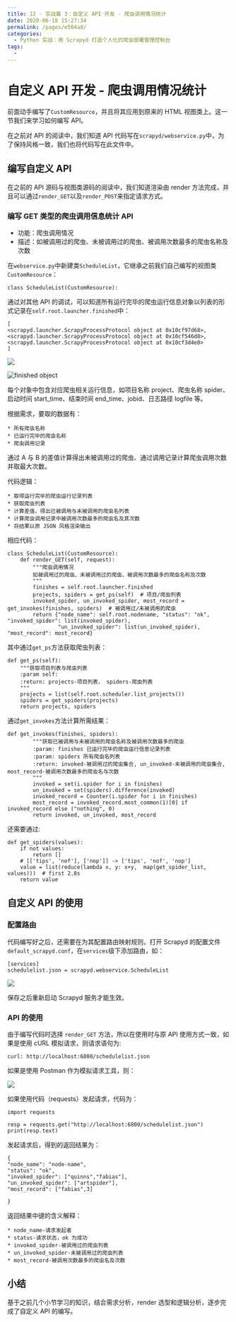 ```yaml
---
title: 12 - 实战篇 3：自定义 API 开发 - 爬虫调用情况统计
date: 2020-06-18 15:27:34
permalink: /pages/e504a8/
categories:
  - Python 实战：用 Scrapyd 打造个人化的爬虫部署管理控制台
tags:
  - 
---
```

# 自定义 API 开发 - 爬虫调用情况统计

前面动手编写了`CustomResource`，并且将其应用到原来的 HTML 视图类上。这一节我们来学习如何编写 API。

在之前对 API 的阅读中，我们知道 API 代码写在`scrapyd/webservice.py`中，为了保持风格一致，我们也将代码写在此文件中。

## 编写自定义 API

在之前的 API 源码与视图类源码的阅读中，我们知道渲染由 render 方法完成，并且可以通过`render_GET`以及`render_POST`来指定请求方式。

### 编写 GET 类型的爬虫调用信息统计 API

*   功能：爬虫调用情况
*   描述：如被调用过的爬虫、未被调用过的爬虫、被调用次数最多的爬虫名称及次数

在`webservice.py`中新建类`ScheduleList`，它继承之前我们自己编写的视图类`CustomResource`：

```
class ScheduleList(CustomResource):

```

通过对其他 API 的调试，可以知道所有运行完毕的爬虫运行信息对象以列表的形式记录在`self.root.launcher.finished`中：

```
[
<scrapyd.launcher.ScrapyProcessProtocol object at 0x10cf97d68>,
<scrapyd.launcher.ScrapyProcessProtocol object at 0x10cf546d8>,
<scrapyd.launcher.ScrapyProcessProtocol object at 0x10cf3d4e0>
]

```

![](https://user-gold-cdn.xitu.io/2018/10/11/16662fee3bc4f760?w=1536&h=1002&f=gif&s=4078380)

![finished object](https://user-gold-cdn.xitu.io/2018/10/5/16643ab60543f5ff?w=686&h=264&f=png&s=69929)

每个对象中包含对应爬虫相关运行信息，如项目名称 project、爬虫名称 spider、启动时间 start\_time、结束时间 end\_time、jobid、日志路径 logfile 等。

根据需求，要取的数据有：

```
* 所有爬虫名称
* 已运行完毕的爬虫名称
* 爬虫调用记录

```

通过 A 与 B 的差值计算得出未被调用过的爬虫、通过调用记录计算爬虫调用次数并取最大次数。

代码逻辑：

```
* 取得运行完毕的爬虫运行记录列表
* 获取爬虫列表
* 计算差值，得出已被调用与未被调用的爬虫名列表
* 计算爬虫调用记录中被调用次数最多的爬虫名及其次数
* 将结果以原 JSON 风格渲染输出

```

相应代码：

```
class ScheduleList(CustomResource):
    def render_GET(self, request):
        """爬虫调用情况
        如被调用过的爬虫、未被调用过的爬虫、被调用次数最多的爬虫名称及次数
        """
        finishes = self.root.launcher.finished
        projects, spiders = get_ps(self)  # 项目/爬虫列表
        invoked_spider, un_invoked_spider, most_record = get_invokes(finishes, spiders)  # 被调用过/未被调用的爬虫
        return {"node_name": self.root.nodename, "status": "ok", "invoked_spider": list(invoked_spider),
                "un_invoked_spider": list(un_invoked_spider), "most_record": most_record}

```

其中通过`get_ps`方法获取爬虫列表：

```
def get_ps(self):
    """获取项目列表与爬虫列表
    :param self:
    :return: projects-项目列表， spiders-爬虫列表
    """
    projects = list(self.root.scheduler.list_projects())
    spiders = get_spiders(projects)
    return projects, spiders

```

通过`get_invokes`方法计算所需结果：

```
def get_invokes(finishes, spiders):
        """获取已被调用与未被调用的爬虫名称及被调用次数最多的爬虫
        :param: finishes 已运行完毕的爬虫运行信息记录列表
        :param: spiders 所有爬虫名列表
        :return: invoked-被调用过的爬虫集合, un_invoked-未被调用的爬虫集合, most_record-被调用次数最多的爬虫名与次数
        """
        invoked = set(i.spider for i in finishes)
        un_invoked = set(spiders).difference(invoked)
        invoked_record = Counter(i.spider for i in finishes)
        most_record = invoked_record.most_common(1)[0] if invoked_record else ("nothing", 0)
        return invoked, un_invoked, most_record

```

还需要通过:

```
def get_spiders(values):
    if not values:
        return []
    # [['tips', 'nof'], ['nop']] -> ['tips', 'nof', 'nop']
    value = list(reduce(lambda x, y: x+y,  map(get_spider_list, values)))  # first 2.8s
    return value

```

## 自定义 API 的使用

### 配置路由

代码编写好之后，还需要在为其配置路由映射规则。打开 Scrapyd 的配置文件`default_scrapyd.conf`，在`services`级下添加路由，如：

```
[services]
schedulelist.json = scrapyd.webservice.ScheduleList

```

![](https://user-gold-cdn.xitu.io/2018/10/11/166630dc666d4c87?w=1074&h=424&f=gif&s=1562870)

保存之后重新启动 Scrapyd 服务才能生效。

### API 的使用

由于编写代码时选择 `render_GET` 方法，所以在使用时与原 API 使用方式一致，如果是使用 cURL 模拟请求，则请求语句为:

```
curl: http://localhost:6800/schedulelist.json

```

如果是使用 Postman 作为模拟请求工具，则：

![](https://user-gold-cdn.xitu.io/2018/10/11/1666310ea7f2c5d0?w=1078&h=876&f=gif&s=786048)

如果使用代码（requests）发起请求，代码为：

```
import requests

resp = requests.get("http://localhost:6800/schedulelist.json")
print(resp.text)

```

发起请求后，得到的返回结果为：

```
{
"node_name": "node-name",
"status": "ok",
"invoked_spider": ["quinns","fabias"],
"un_invoked_spider": ["artspider"],
"most_record": ["fabias",3]
    
}

```

返回结果中键的含义解释：

```
* node_name-请求发起者
* status-请求状态，ok 为成功
* invoked_spider-被调用过的爬虫列表
* un_invoked_spider-未被调用过的爬虫列表
* most_record-被调用次数最多的爬虫名及次数

```

## 小结

基于之前几个小节学习的知识，结合需求分析，render 选型和逻辑分析，逐步完成了自定义 API 的编写。
